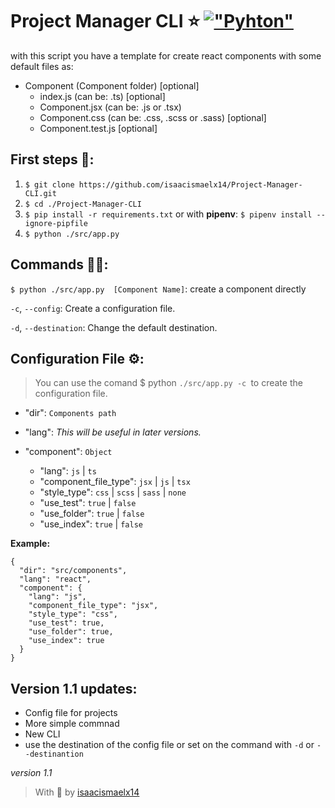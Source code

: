 # Project Manager CLI ⭐ [!["Pyhton"](https://img.shields.io/badge/python-3.9.1%20-gray.svg?longCache=true&logo=python&colorB=yellow)](https://www.python.org/downloads/release/python-391/)

with this script you have a template for create react components with some default files as:


- Component (Component folder) [optional]
  - index.js (can be: .ts) [optional]
  - Component.jsx (can be: .js or .tsx)
  - Component.css (can be:  .css, .scss or .sass)  [optional]
  - Component.test.js [optional]


## First steps 🦶:

1. `$ git clone https://github.com/isaacismaelx14/Project-Manager-CLI.git`
2. `$ cd ./Project-Manager-CLI`
3. `$ pip install -r requirements.txt` or with **pipenv**: `$ pipenv install --ignore-pipfile`
4. `$ python ./src/app.py `

## Commands 👩‍💻:
`$ python ./src/app.py  [Component Name]`: create a component directly

`-c`, `--config`: Create a configuration file.

`-d`, `--destination`: Change the default destination.

## Configuration File ⚙:
> You can use the comand $ python `./src/app.py -c `to create the configuration file.

- "dir": `Components path`

- "lang": _This will be useful in later versions._

- "component": `Object`

  - "lang": `js` | `ts`
  - "component_file_type": `jsx` | `js` | `tsx`
  - "style_type": `css` | `scss` | `sass` | `none`
  - "use_test": `true` | `false`
  - "use_folder": `true` | `false`
  - "use_index": `true` | `false`


**Example:**
```
{
  "dir": "src/components",
  "lang": "react",
  "component": {
    "lang": "js",
    "component_file_type": "jsx",
    "style_type": "css",
    "use_test": true,
    "use_folder": true,
    "use_index": true
  }
}
```

## Version 1.1 updates:
- Config file for projects
- More simple commnad
- New CLI
- use the destination of the config file or set on the command with `-d` or `--destinantion`

_version 1.1_

> With 💖 by [isaacismaelx14](https://github.com/isaacismaelx14)
